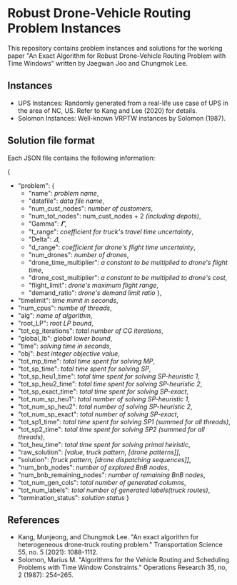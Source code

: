 # Robust Drone-Vehicle Routing Problem Instances

This repository contains problem instances and solutions for the working paper "An Exact Algorithm for Robust Drone-Vehicle Routing Problem with Time Windows" written by Jaegwan Joo and Chungmok Lee.

## Instances

- UPS Instances: Randomly generated from a real-life use case of UPS in the area of NC, US. Refer to Kang and Lee (2020) for details.
- Solomon Instances: Well-known VRPTW instances by Solomon (1987).

## Solution file format

Each JSON file contains the following information:

{
- "problem": {
  - "name": *problem name*, 
  - "datafile": *data file name*, 
  - "num_cust_nodes": *number of customers*, 
  - "num_tot_nodes": num_cust_nodes + 2 *(including depots)*, 
  - "Gamma": *𝚪*, 
  - "t_range": *coefficient for truck's travel time uncertainty*, 
  - "Delta": *𝛥*, 
  - "d_range": *coefficient for drone's flight time uncertainty*, 
  - "num_drones": *number of drones*, 
  - "drone_time_multiplier": *a constant to be multiplied to drone's flight time*, 
  - "drone_cost_multiplier": *a constant to be multiplied to drone's cost*, 
  - "flight_limit": *drone's maximum flight range*, 
  - "demand_ratio": *drone's demand limit ratio*
  }, 
- "timelimit": *time mimit in seconds*, 
- "num_cpus": *numbe of threads*, 
- "alg": *name of algorithm*, 
- "root_LP": *root LP bound*, 
- "tot_cg_iterations": *total number of CG iterations*, 
- "global_lb": *global lower bound*, 
- "time": *solving time in seconds*, 
- "obj": *best integer objective value*, 
- "tot_mp_time": *total time spent for solving MP*, 
- "tot_sp_time": *total time spent for solving SP*, 
- "tot_sp_heu1_time": *total time spent for solving SP-heuristic 1*, 
- "tot_sp_heu2_time": *total time spent for solving SP-heuristic 2*, 
- "tot_sp_exact_time": *total time spent for solving SP-exact*, 
- "tot_num_sp_heu1": *total number of solving SP-heuristic 1*, 
- "tot_num_sp_heu2": *total number of solving SP-heuristic 2*, 
- "tot_num_sp_exact": *total number of solving SP-exact*, 
- "tot_sp1_time": *total time spent for solving SP1 (summed for all threads)*,
- "tot_sp2_time": *total time spent for solving SP2 (summed for all threads)*,
- "tot_heu_time": *total time spent for solving primal heiristic*,
- "raw_solution": *[value, truck pattern, [drone patterns]]*,
- "solution": *[truck pattern, [drone dispatching sequences]]*,
- "num_bnb_nodes": *number of explored BnB nodes*, 
- "num_bnb_remaining_nodes": *number of remaining BnB nodes*, 
- "tot_num_gen_cols": *total number of generated columns*,  
- "tot_num_labels": *total number of generated labels(truck routes)*,  
- "termination_status": *solution status*
}

## References

- Kang, Munjeong, and Chungmok Lee. "An exact algorithm for heterogeneous drone-truck routing problem." Transportation Science 55, no. 5 (2021): 1088-1112.
- Solomon,  Marius M. "Algorithms for the Vehicle Routing and Scheduling Problems with Time Window Constraints." Operations Research 35, no, 2 (1987): 254–265.

